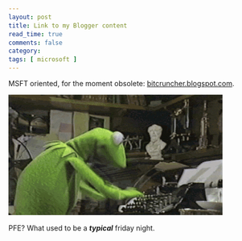 ```yaml
---
layout: post
title: Link to my Blogger content
read_time: true  
comments: false
category:
tags: [ microsoft ]
---
```


MSFT oriented, for the moment obsolete: [bitcruncher.blogspot.com](https://bitcruncher.blogspot.com).

![PFE? A typical friday night](/assets/kermit.gif)

PFE? What used to be a ***typical*** friday night.
